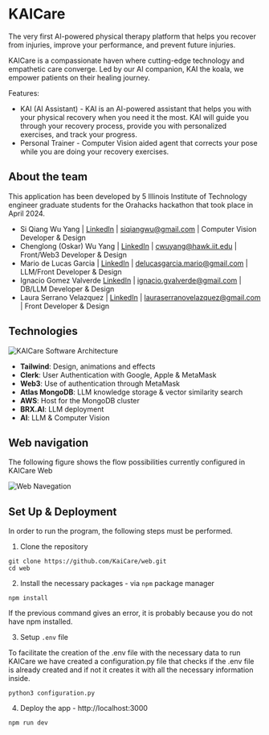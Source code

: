 # KAICare

The very first AI-powered physical therapy platform that helps you recover from injuries, improve your performance, and prevent future injuries.

KAICare is a compassionate haven where cutting-edge technology and empathetic care converge. Led by our AI companion, KAI the koala, we empower patients on their healing journey.

Features:
- KAI (AI Assistant) - KAI is an AI-powered assistant that helps you with your physical recovery when you need it the most. KAI will guide you through your recovery process, provide you with personalized exercises, and track your progress.
- Personal Trainer - Computer Vision aided agent that corrects your pose while you are doing your recovery exercises.

## About the team
This application has been developed by 5 Illinois Institute of Technology engineer graduate students for the Orahacks hackathon that took place in April 2024.
- Si Qiang Wu Yang | [LinkedIn](https://www.linkedin.com/in/siqiangwu) | siqiangwu@gmail.com | Computer Vision Developer & Design 
- Chenglong (Oskar) Wu Yang | [LinkedIn](https://www.linkedin.com/in/cwuyang) | cwuyang@hawk.iit.edu | Front/Web3 Developer & Design 
- Mario de Lucas Garcia | [LinkedIn](https://www.linkedin.com/in/mdelucasg) | delucasgarcia.mario@gmail.com | LLM/Front Developer & Design 
- Ignacio Gomez Valverde [LinkedIn](https://www.linkedin.com/in/ignacio-gomez-valverde/) | ignacio.gvalverde@gmail.com | DB/LLM Developer & Design 
- Laura Serrano Velazquez | [LinkedIn](https://www.linkedin.com/in/cwuyang) | lauraserranovelazquez@gmail.com | Front Developer & Design 

## Technologies

![KAICare Software Architecture](./public/KAICare_Architecture.png)

- **Tailwind**: Design, animations and effects
- **Clerk**: User Authentication with Google, Apple & MetaMask
- **Web3**: Use of authentication through MetaMask
- **Atlas MongoDB**: LLM knowledge storage & vector similarity search
- **AWS**: Host for the MongoDB cluster
- **BRX.AI**: LLM deployment
- **AI**: LLM & Computer Vision 

## Web navigation
The following figure shows the flow possibilities currently configured in KAICare Web

![Web Navegation](./public/webDiagram)

## Set Up & Deployment
In order to run the program, the following steps must be performed. 

1. Clone the repository
```shell
git clone https://github.com/KaiCare/web.git 
cd web
```

2. Install the necessary packages - via `npm` package manager
```shell
npm install
```
If the previous command gives an error, it is probably because you do not have npm installed.

3. Setup `.env` file

To facilitate the creation of the .env file with the necessary data to run KAICare we have created a configuration.py file that checks if the .env file is already created and if not it creates it with all the necessary information inside. 
```shell
python3 configuration.py
```

4. Deploy the app - http://localhost:3000
```shell
npm run dev
```
